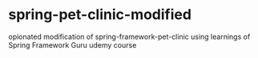# spring-pet-clinic-modified
opionated modification of spring-framework-pet-clinic using learnings of Spring Framework Guru udemy course
